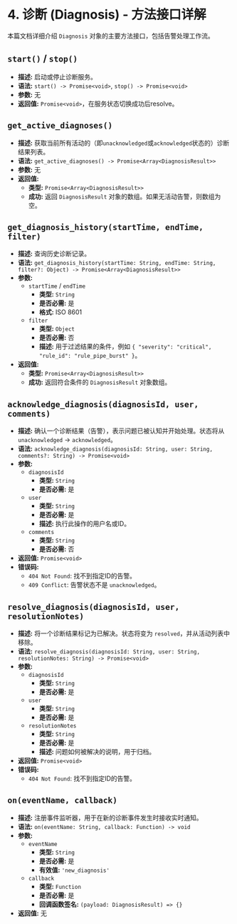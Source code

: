 # 4. 诊断 (Diagnosis) - 方法接口详解

本篇文档详细介绍 `Diagnosis` 对象的主要方法接口，包括告警处理工作流。

## `start()` / `stop()`

*   **描述:** 启动或停止诊断服务。
*   **语法:** `start() -> Promise<void>`, `stop() -> Promise<void>`
*   **参数:** 无
*   **返回值:** `Promise<void>`，在服务状态切换成功后resolve。

## `get_active_diagnoses()`

*   **描述:** 获取当前所有活动的（即`unacknowledged`或`acknowledged`状态的）诊断结果列表。
*   **语法:** `get_active_diagnoses() -> Promise<Array<DiagnosisResult>>`
*   **参数:** 无
*   **返回值:**
    *   **类型:** `Promise<Array<DiagnosisResult>>`
    *   **成功:** 返回 `DiagnosisResult` 对象的数组。如果无活动告警，则数组为空。

## `get_diagnosis_history(startTime, endTime, filter)`

*   **描述:** 查询历史诊断记录。
*   **语法:** `get_diagnosis_history(startTime: String, endTime: String, filter?: Object) -> Promise<Array<DiagnosisResult>>`
*   **参数:**
    *   `startTime` / `endTime`
        *   **类型:** `String`
        *   **是否必需:** 是
        *   **格式:** ISO 8601
    *   `filter`
        *   **类型:** `Object`
        *   **是否必需:** 否
        *   **描述:** 用于过滤结果的条件，例如 `{ "severity": "critical", "rule_id": "rule_pipe_burst" }`。
*   **返回值:**
    *   **类型:** `Promise<Array<DiagnosisResult>>`
    *   **成功:** 返回符合条件的 `DiagnosisResult` 对象数组。

## `acknowledge_diagnosis(diagnosisId, user, comments)`

*   **描述:** 确认一个诊断结果（告警），表示问题已被认知并开始处理。状态将从 `unacknowledged` -> `acknowledged`。
*   **语法:** `acknowledge_diagnosis(diagnosisId: String, user: String, comments?: String) -> Promise<void>`
*   **参数:**
    *   `diagnosisId`
        *   **类型:** `String`
        *   **是否必需:** 是
    *   `user`
        *   **类型:** `String`
        *   **是否必需:** 是
        *   **描述:** 执行此操作的用户名或ID。
    *   `comments`
        *   **类型:** `String`
        *   **是否必需:** 否
*   **返回值:** `Promise<void>`
*   **错误码:**
    *   `404 Not Found`: 找不到指定ID的告警。
    *   `409 Conflict`: 告警状态不是 `unacknowledged`。

## `resolve_diagnosis(diagnosisId, user, resolutionNotes)`

*   **描述:** 将一个诊断结果标记为已解决。状态将变为 `resolved`，并从活动列表中移除。
*   **语法:** `resolve_diagnosis(diagnosisId: String, user: String, resolutionNotes: String) -> Promise<void>`
*   **参数:**
    *   `diagnosisId`
        *   **类型:** `String`
        *   **是否必需:** 是
    *   `user`
        *   **类型:** `String`
        *   **是否必需:** 是
    *   `resolutionNotes`
        *   **类型:** `String`
        *   **是否必需:** 是
        *   **描述:** 问题如何被解决的说明，用于归档。
*   **返回值:** `Promise<void>`
*   **错误码:**
    *   `404 Not Found`: 找不到指定ID的告警。

## `on(eventName, callback)`

*   **描述:** 注册事件监听器，用于在新的诊断事件发生时接收实时通知。
*   **语法:** `on(eventName: String, callback: Function) -> void`
*   **参数:**
    *   `eventName`
        *   **类型:** `String`
        *   **是否必需:** 是
        *   **有效值:** `'new_diagnosis'`
    *   `callback`
        *   **类型:** `Function`
        *   **是否必需:** 是
        *   **回调函数签名:** `(payload: DiagnosisResult) => {}`
*   **返回值:** 无
